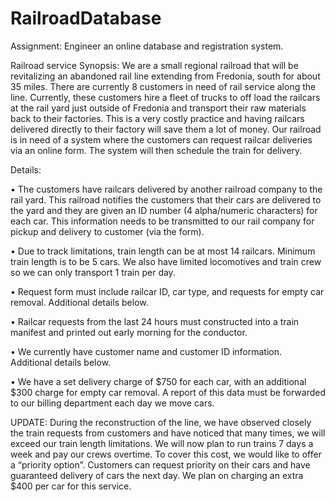 # RailroadDatabase
Assignment: Engineer an online database and registration system.

Railroad service
Synopsis: We are a small regional railroad that will be revitalizing an abandoned rail line extending from Fredonia, south for about 35 miles.  There are currently 8 customers in need of rail service along the line.  Currently, these customers hire a fleet of trucks to off load the railcars at the rail yard just outside of Fredonia and transport their raw materials back to their factories.  This is a very costly practice and having railcars delivered directly to their factory will save them a lot of money.  Our railroad is in need of a system where the customers can request railcar deliveries via an online form.  The system will then schedule the train for delivery.

Details:

• The customers have railcars delivered by another railroad company to the rail yard.  This railroad notifies the customers that their cars are delivered to the yard and they are given an ID number (4 alpha/numeric characters) for each car.  This information needs to be transmitted to our rail company for pickup and delivery to customer (via the form).

• Due to track limitations, train length can be at most 14 railcars.  Minimum train length is to be 5 cars.  We also have limited locomotives and train crew so we can only transport 1 train per day.

• Request form must include railcar ID, car type, and requests for empty car removal.  Additional details below.

• Railcar requests from the last 24 hours must constructed into a train manifest and printed out early morning for the conductor.

• We currently have customer name and customer ID information.  Additional details below.

• We have a set delivery charge of $750 for each car, with an additional $300 charge for empty car removal.  A report of this data must be forwarded to our billing department each day we move cars.

UPDATE:
During the reconstruction of the line, we have observed closely the train requests from customers and have noticed that many times, we will exceed our train length limitations.  We will now plan to run trains 7 days a week and pay our crews overtime.  To cover this cost, we would like to offer a “priority option”.  Customers can request priority on their cars and have guaranteed delivery of cars the next day.  We plan on charging an extra $400 per car for this service.
